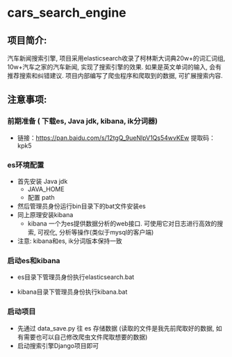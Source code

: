 # cars_search_engine

## 项目简介: 

汽车新闻搜索引擎, 项目采用elasticsearch收录了柯林斯大词典20w+的词汇词组, 10w+汽车之家的汽车新闻, 实现了搜索引擎的效果. 如果是英文单词的输入, 会有推荐搜索和纠错建议. 项目内部编写了爬虫程序和爬取到的数据, 可扩展搜索内容.

## 注意事项: 

### 前期准备 ( 下载es, Java jdk, kibana, ik分词器)

+ 链接：https://pan.baidu.com/s/12tgQ_9ueNlpV1Qs54wvKEw 
  提取码：kpk5 

### es环境配置

+ 首先安装 Java jdk
  + JAVA_HOME
  + 配置 path
+ 然后管理员身份运行bin目录下的bat文件安装es
+ 同上原理安装kibana
  + kibana 一个为es提供数据分析的web接口. 可使用它对日志进行高效的搜索, 可视化, 分析等操作(类似于mysql的客户端)
+ 注意: kibana和es, ik分词版本保持一致

### 启动es和kibana

+ es目录下管理员身份执行elasticsearch.bat

+ kibana目录下管理员身份执行kibana.bat

### 启动项目

+ 先通过 data_save.py 往 es 存储数据 (读取的文件是我先前爬取好的数据, 如有需要也可以自己修改爬虫文件爬取想要的数据)
+ 启动搜索引擎Django项目即可

